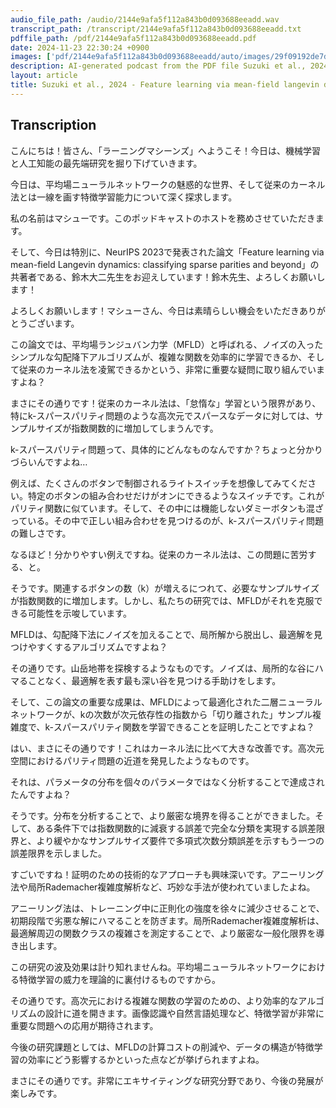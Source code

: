 ```yaml
---
audio_file_path: /audio/2144e9afa5f112a843b0d093688eeadd.wav
transcript_path: /transcript/2144e9afa5f112a843b0d093688eeadd.txt
pdffile_path: /pdf/2144e9afa5f112a843b0d093688eeadd.pdf
date: 2024-11-23 22:30:24 +0900
images: ['pdf/2144e9afa5f112a843b0d093688eeadd/auto/images/29f09192de7d0dd2f5c06f8655e94c4997821e31b3becdc7f1d9639fe0126292.jpg', 'pdf/2144e9afa5f112a843b0d093688eeadd/auto/images/48f55d076f814c1c61947a143c02cc8651b1399d4780befd903d891f9bddd10a.jpg', 'pdf/2144e9afa5f112a843b0d093688eeadd/auto/images/15610757c915f124d56f23638545c4be53e9f8c2c1cfbfdd435bfb03bc81c1da.jpg']
description: AI-generated podcast from the PDF file Suzuki et al., 2024 - Feature learning via mean-field langevin dynamics classifying sparse parities and beyond_JP
layout: article
title: Suzuki et al., 2024 - Feature learning via mean-field langevin dynamics classifying sparse parities and beyond_JP / 2144e9afa5f112a843b0d093688eeadd
---
```


## Transcription
こんにちは！皆さん、「ラーニングマシーンズ」へようこそ！今日は、機械学習と人工知能の最先端研究を掘り下げていきます。

今日は、平均場ニューラルネットワークの魅惑的な世界、そして従来のカーネル法とは一線を画す特徴学習能力について深く探求します。

私の名前はマシューです。このポッドキャストのホストを務めさせていただきます。

そして、今日は特別に、NeurIPS 2023で発表された論文「Feature learning via mean-field Langevin dynamics: classifying sparse parities and beyond」の共著者である、鈴木大二先生をお迎えしています！鈴木先生、よろしくお願いします！

よろしくお願いします！マシューさん、今日は素晴らしい機会をいただきありがとうございます。

この論文では、平均場ランジュバン力学（MFLD）と呼ばれる、ノイズの入ったシンプルな勾配降下アルゴリズムが、複雑な関数を効率的に学習できるか、そして従来のカーネル法を凌駕できるかという、非常に重要な疑問に取り組んでいますよね？

まさにその通りです！従来のカーネル法は、「怠惰な」学習という限界があり、特にk-スパースパリティ問題のような高次元でスパースなデータに対しては、サンプルサイズが指数関数的に増加してしまうんです。

k-スパースパリティ問題って、具体的にどんなものなんですか？ちょっと分かりづらいんですよね…

例えば、たくさんのボタンで制御されるライトスイッチを想像してみてください。特定のボタンの組み合わせだけがオンにできるようなスイッチです。これがパリティ関数に似ています。そして、その中には機能しないダミーボタンも混ざっている。その中で正しい組み合わせを見つけるのが、k-スパースパリティ問題の難しさです。

なるほど！分かりやすい例えですね。従来のカーネル法は、この問題に苦労する、と。

そうです。関連するボタンの数（k）が増えるにつれて、必要なサンプルサイズが指数関数的に増加します。しかし、私たちの研究では、MFLDがそれを克服できる可能性を示唆しています。

MFLDは、勾配降下法にノイズを加えることで、局所解から脱出し、最適解を見つけやすくするアルゴリズムですよね？

その通りです。山岳地帯を探検するようなものです。ノイズは、局所的な谷にハマることなく、最適解を表す最も深い谷を見つける手助けをします。

そして、この論文の重要な成果は、MFLDによって最適化された二層ニューラルネットワークが、kの次数が次元依存性の指数から「切り離された」サンプル複雑度で、k-スパースパリティ関数を学習できることを証明したことですよね？

はい、まさにその通りです！これはカーネル法に比べて大きな改善です。高次元空間におけるパリティ問題の近道を発見したようなものです。

それは、パラメータの分布を個々のパラメータではなく分析することで達成されたんですよね？

そうです。分布を分析することで、より厳密な境界を得ることができました。そして、ある条件下では指数関数的に減衰する誤差で完全な分類を実現する誤差限界と、より緩やかなサンプルサイズ要件で多項式次数分類誤差を示すもう一つの誤差限界を示しました。

すごいですね！証明のための技術的なアプローチも興味深いです。アニーリング法や局所Rademacher複雑度解析など、巧妙な手法が使われていましたよね。

アニーリング法は、トレーニング中に正則化の強度を徐々に減少させることで、初期段階で劣悪な解にハマることを防ぎます。局所Rademacher複雑度解析は、最適解周辺の関数クラスの複雑さを測定することで、より厳密な一般化限界を導き出します。

この研究の波及効果は計り知れませんね。平均場ニューラルネットワークにおける特徴学習の威力を理論的に裏付けるものですから。

その通りです。高次元における複雑な関数の学習のための、より効率的なアルゴリズムの設計に道を開きます。画像認識や自然言語処理など、特徴学習が非常に重要な問題への応用が期待されます。

今後の研究課題としては、MFLDの計算コストの削減や、データの構造が特徴学習の効率にどう影響するかといった点などが挙げられますよね。

まさにその通りです。非常にエキサイティングな研究分野であり、今後の発展が楽しみです。







